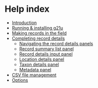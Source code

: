 # Help index

- [Introduction](/help.html?page=intro)
- [Running & installing g21u](/help.html?page=install)
- [Making records in the field]()
- [Completing record details]()
  - [Navigating the record details panels]()
  - [Record summary list panel]()
  - [Record details input panel]()
  - [Location details panel]()
  - [Taxon details panel]()
  - [Metadata panel]()
- [CSV file management]()
- [Options]()